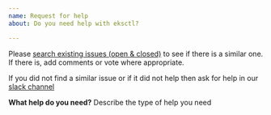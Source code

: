 ```yaml
---
name: Request for help
about: Do you need help with eksctl?

---
```


Please [search existing issues (open & closed)](https://github.com/weaveworks/eksctl/issues?utf8=%E2%9C%93&q=is%3Aissue) to see if there is a similar one. If there is, add comments or vote where appropriate.

If you did not find a similar issue or if it did not help then ask for help in our [slack channel](https://weave-community.slack.com/messages/eksctl/)

**What help do you need?**
Describe the type of help you need

